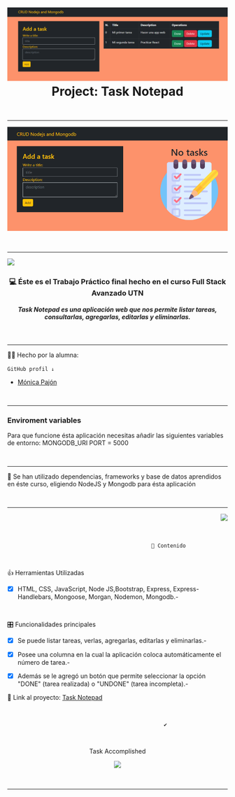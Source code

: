 <div>
<h1 align="center"><img src="./src/public/img/task.png"> Project: Task Notepad</h1>
&nbsp;

---
<p><img src="./src/public/img/no_task.png""></p>
</div>
&nbsp;

---


<p align="left"> <img src="https://tenor.com/view/solicy-task-completed-gif-26090573" width="100"></p>
<h3 align="center"> 💻 Éste es el Trabajo Práctico final hecho en el curso Full Stack Avanzado UTN</h3>
<h5 align="center">Task Notepad es una aplicación web que nos permite listar tareas, consultarlas, agregarlas, editarlas y eliminarlas.</h5>


&nbsp;

---

<p>👩‍💻 Hecho  por la alumna:</p>

```GitHub profil ↓```
<ul>
        <li><a href="https://github.com/monicapajon" target="_blank">Mónica Pajón</a></li>
</ul>
&nbsp;

---
### Enviroment variables
Para que funcione ésta aplicación necesitas añadir las siguientes variables de entorno:
MONGODB_URI
PORT = 5000

&nbsp;

---
<p>💪 Se han utilizado dependencias, frameworks y base de datos   aprendidos en éste curso, eligiendo NodeJS y Mongodb para ésta aplicación</p>
&nbsp;

---
<p align="right"> <img src="https://tenor.com/view/checklist-task-completed-gif-14169529" width=""></p>

&nbsp;

``` 
                                              📝 Contenido
```
   
&nbsp;

👍 Herramientas Utilizadas
- [x] HTML, CSS, JavaScript, Node JS,Bootstrap, Express, Express-Handlebars, Mongoose, Morgan, Nodemon, Mongodb.-


   
&nbsp;

🎛 Funcionalidades principales
- [x] Se puede listar tareas, verlas, agregarlas, editarlas y eliminarlas.-
- [x] Posee una columna en la cual la aplicación coloca automáticamente el número de tarea.-
- [x] Además se le agregó un botón que permite seleccionar la opción "DONE" (tarea realizada) o "UNDONE" (tarea incompleta).- 
&nbsp;


<p align="">🔗 Link al proyecto: <a href="">Task Notepad</a></p>
  
&nbsp;

``` 
                                                  ✔️
```
 
&nbsp;

<p align="center">Task Accomplished</p>
<p align="center"><img src="https://tenor.com/view/its-a-big-job-big-job-job-task-huge-task-gif-15032638" width="200px"></p>
 
 
&nbsp;


---


































